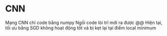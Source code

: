 # CNN
Mạng CNN chỉ code bằng numpy
Ngồi code lòi trĩ mới ra được @@
Hiện tại, tối ưu bằng SGD không hoạt động tốt và bị kẹt lại tại điểm local minimum
